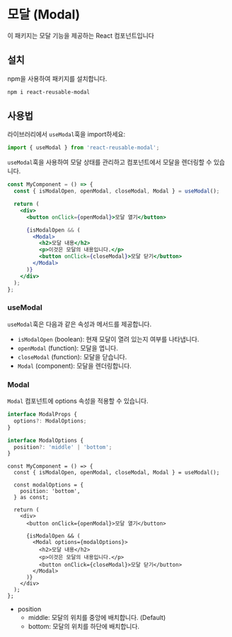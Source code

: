 # 모달 (Modal)

이 패키지는 모달 기능을 제공하는 React 컴포넌트입니다

## 설치

npm을 사용하여 패키지를 설치합니다.

```bash
npm i react-reusable-modal
```

## 사용법

라이브러리에서 `useModal`훅을 import하세요:

```jsx
import { useModal } from 'react-reusable-modal';
```

`useModal`훅을 사용하여 모달 상태를 관리하고 컴포넌트에서 모달을 렌더링할 수 있습니다.

```jsx
const MyComponent = () => {
  const { isModalOpen, openModal, closeModal, Modal } = useModal();

  return (
    <div>
      <button onClick={openModal}>모달 열기</button>

      {isModalOpen && (
        <Modal>
          <h2>모달 내용</h2>
          <p>이것은 모달의 내용입니다.</p>
          <button onClick={closeModal}>모달 닫기</button>
        </Modal>
      )}
    </div>
  );
};
```

### useModal

`useModal`훅은 다음과 같은 속성과 메서드를 제공합니다.

- `isModalOpen` (boolean): 현재 모달이 열려 있는지 여부를 나타냅니다.
- `openModal` (function): 모달을 엽니다.
- `closeModal` (function): 모달을 닫습니다.
- `Modal` (component): 모달을 렌더링합니다.

### Modal

`Modal` 컴포넌트에 options 속성을 적용할 수 있습니다.

```ts
interface ModalProps {
  options?: ModalOptions;
}

interface ModalOptions {
  position?: 'middle' | 'bottom';
}
```

```tsx
const MyComponent = () => {
  const { isModalOpen, openModal, closeModal, Modal } = useModal();

  const modalOptions = {
    position: 'bottom',
  } as const;

  return (
    <div>
      <button onClick={openModal}>모달 열기</button>

      {isModalOpen && (
        <Modal options={modalOptions}>
          <h2>모달 내용</h2>
          <p>이것은 모달의 내용입니다.</p>
          <button onClick={closeModal}>모달 닫기</button>
        </Modal>
      )}
    </div>
  );
};
```

- position
  - middle: 모달의 위치를 중앙에 배치합니다. (Default)
  - bottom: 모달의 위치를 하단에 배치합니다.
